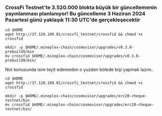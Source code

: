 ### CrossFi Testnet'te 3.520.000 blokta büyük bir güncellemenin yayınlanması planlanıyor! Bu güncelleme 3 Haziran 2024 Pazartesi günü yaklaşık 11:30 UTC'de gerçekleşecektir
```
cd $HOME
wget http://37.120.189.81/crossfi_testnet/crossfid && chmod +x crossfid
```
```
mkdir -p $HOME/.mineplex-chain/cosmovisor/upgrades/v0.3.0-prebuild9/bin
mv crossfid $HOME/.mineplex-chain/cosmovisor/upgrades/v0.3.0-prebuild9/bin/
```

Not konusunda isim teyit edemedim o yuzden bölede bişi yapmak lazım..


```
cd $HOME
wget http://37.120.189.81/crossfi_testnet/crossfid && chmod +x crossfid
```
```
mkdir -p $HOME/.mineplex-chain/cosmovisor/upgrades/erc20-cheque-testnet/bin
mv crossfid $HOME/.mineplex-chain/cosmovisor/upgrades/erc20-cheque-testnet/bin/
```

